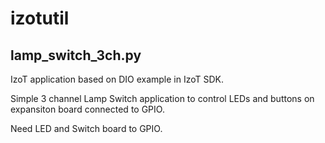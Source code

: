 # izotutil

## lamp_switch_3ch.py

IzoT application based on DIO example in IzoT SDK.

Simple 3 channel Lamp Switch application to control LEDs and buttons on expansiton board connected to GPIO.

Need LED and Switch board to GPIO.
